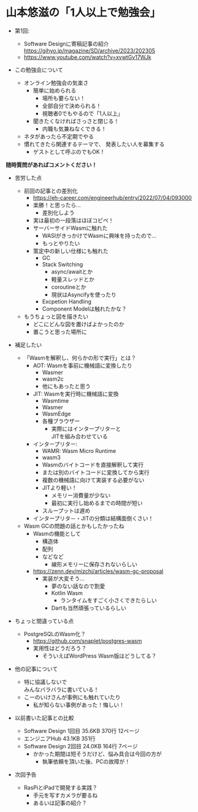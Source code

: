 # 山本悠滋の「1人以上で勉強会」

- 第1回:
    - Software Designに寄稿記事の紹介
      <https://gihyo.jp/magazine/SD/archive/2023/202305>
    - <https://www.youtube.com/watch?v=xvwtGv17WJk>


- この勉強会について
    - オンライン勉強会の気楽さ
        - 簡単に始められる
            - 場所も要らない！
            - 全部自分で決められる！
            - 視聴者0でもやるので「1人以上」
        - 聞きたくなければさっさと閉じる！
            - 内職も気兼ねなくできる！
    - ネタがあったら不定期でやる
    - 慣れてきたら関連するテーマで、
      発表したい人を募集する
        - ゲストとして呼ぶのでもOK！

**随時質問があればコメントください！**

- 苦労した点
    - 前回の記事との差別化
        - <https://eh-career.com/engineerhub/entry/2022/07/04/093000>
        - 楽勝！と思ったら...
            - 差別化しよう
        - 実は最初の一段落はほぼコピペ！
        - サーバーサイドWasmに触れた
            - WASIがきっかけでWasmに興味を持ったので...
            - もっとやりたい
        - 策定中の新しい仕様にも触れた
            - GC
            - Stack Switching
                - async/awaitとか
                - 軽量スレッドとか
                - coroutineとか
                - 現状はAsyncifyを使ったり
            - Excpetion Handling
            - Component Modelは触れたかな？
    - もうちょっと図を描きたい
        - どこにどんな図を置けばよかったのか
        - 置こうと思った場所に
- 補足したい
    - 「Wasmを解釈し、何らかの形で実行」とは？
        - AOT: Wasmを事前に機械語に変換したり
            - Wasmer
            - wasm2c
            - 他にもあったと思う
        - JIT: Wasmを実行時に機械語に変換
            - Wasmtime
            - Wasmer
            - WasmEdge
            - 各種ブラウザー
                - 実際にはインタープリターと  
                  JITを組み合わせている
        - インタープリター:
            - WAMR: Wasm Micro Runtime
            - wasm3
            - Wasmのバイトコードを直接解釈して実行
            - または別のバイトコードに変換してから実行
            - 複数の機械語に向けて実装する必要がない
            - JITより軽い！
                - メモリー消費量が少ない
                - 最初に実行し始めるまでの時間が短い
            - スループットは遅め
        - インタープリタ－・JITの分類は結構面倒くさい！
    - Wasm GCの問題の話とかもしたかったね
        - Wasmの機能として
            - 構造体
            - 配列
            - などなど
                - 線形メモリーに保存されないらしい
        - <https://zenn.dev/mizchi/articles/wasm-gc-proposal>
            - 実装が大変そう...
                - 夢のない話なので割愛
                - Kotlin Wasm
                    - ランタイムをすごく小さくできたらしい
                - Dartも当然頑張っているらしい
- ちょっと間違っている点
    - PostgreSQLのWasm化？
        - <https://github.com/snaplet/postgres-wasm>
        - 実用性はどうだろう？
            - そういえばWordPress Wasm版はどうしてる？
- 他の記事について
    - 特に協議しないで  
      みんなバラバラに書いている！
    - こーのいけさんが事例にも触れていたり
        - 私が知らない事例があった！悔しい！
- 以前書いた記事との比較
    - Software Design 1回目 35.6KB 370行 12ページ
    - エンジニアHub         43.1KB 351行
    - Software Design 2回目 24.0KB 164行  7ページ
        - かかった期間は短そうだけど、悩み具合は今回の方が
            - 執筆依頼を頂いた後、PCの故障が！

- 次回予告
    - RasPiとiPadで開発する実践？
        - 手元を写すカメラが要るね
        - あるいは記事の紹介？
